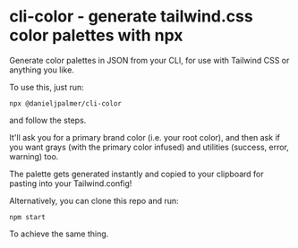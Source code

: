 # cli-color - generate tailwind.css color palettes with npx
Generate color palettes in JSON from your CLI, for use with Tailwind CSS or anything you like.

To use this, just run:

```
npx @danieljpalmer/cli-color
```

and follow the steps.

It'll ask you for a primary brand color (i.e. your root color), and then ask if you want grays (with the primary color infused) and utilities (success, error, warning) too.

The palette gets generated instantly and copied to your clipboard for pasting into your Tailwind.config!

Alternatively, you can clone this repo and run:

```
npm start
```

To achieve the same thing.
